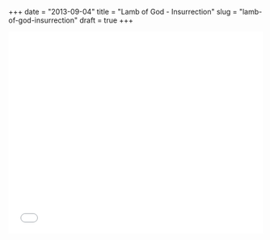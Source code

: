 +++
date = "2013-09-04"
title = "Lamb of God - Insurrection"
slug = "lamb-of-god-insurrection"
draft = true
+++

<iframe width="100%" height="400" src="//www.youtube.com/embed/_3eks8cGPDA" frameborder="0" allowfullscreen></iframe>
